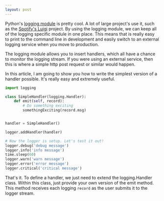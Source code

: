 ```yaml
---
layout: post
---
```


Python's [logging module](https://docs.python.org/2/library/logging.html) is
pretty cool. A lot of large project's use it, such as the
[Spotify's Luigi](https://github.com/spotify/luigi) project. By using the
logging module, we can keep all of the logging specific module in one place.
This means that is really easy to print to the command line in development and
easily switch to an external logging service when you move to production.

The logging module allows you to insert handlers, which all have a chance to
monitor the logging stream. If you were using an external service, then this is
where a simple http post request or similar would happen.

In this article, I am going to show you how to write the simplest version of
a handler possible. It's really easy and extremely useful.

``` python
import logging

class SimpleHandler(logging.Handler):
    def emit(self, record):
        # Do something exciting
        somethingExciting(record.msg)


handler = SimpleHandler()

logger.addHandler(handler)

# Now the logger is setup. Let's test it out!
logger.debug('debug message')
logger.info('info message')
time.sleep(60)
logger.warn('warn message')
logger.error('error message')
logger.critical('critical message')
```

That's it. To define a handler, we just need to extend the logging.Handler
class. Within this class, just provide your own version of the emit method.
This method receives each logging `record` as the user submits it to the logger
stream.
